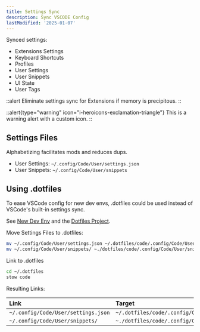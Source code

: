 ```yaml
---
title: Settings Sync
description: Sync VSCODE Config
lastModified: '2025-01-07'
---
```


Synced settings:

  - Extensions Settings
  - Keyboard Shortcuts
  - Profiles
  - User Settings
  - User Snippets
  - UI State
  - User Tags

::alert
Eliminate settings sync for Extensions if memory is precipitous.
::


::alert{type="warning" icon="i-heroicons-exclamation-triangle"}
This is a warning alert with a custom icon.
::

## Settings Files

Alphabetizing facilitates mods and reduces dups.  

  - User Settings: `~/.config/Code/User/settings.json`
  - User Snippets: `~/.config/Code/User/snippets`

## Using .dotfiles

To ease VSCode config for new dev envs, .dotfiles could be used instead of VSCode's built-in settings sync.

See [New Dev Env](../../oses/linux/new-dev-env) and the [Dotfiles Project](https://github.com/annebrown/dotfiles).  

Move Settings Files to .dotfiles:

```bash
mv ~/.config/Code/User/settings.json ~/.dotfiles/code/.config/Code/User/settings.json
mv ~/.config/Code/User/snippets/ ~./dotfiles/code/.config/Code/User/snippets
```

Link to .dotfiles

```bash
cd ~/.dotfiles
stow code
```

Resulting Links:

| Link | Target |
| :--- | :----- |
| `~/.config/Code/User/settings.json` | `~/.dotfiles/code/.config/Code/User/settings.json` |
| `~/.config/Code/User/snippets/`     | `~./dotfiles/code/.config/Code/User/snippets/`      |
